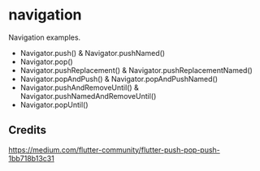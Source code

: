 # navigation

Navigation examples.

* Navigator.push() & Navigator.pushNamed()
* Navigator.pop()
* Navigator.pushReplacement() & Navigator.pushReplacementNamed()
* Navigator.popAndPush() & Navigator.popAndPushNamed()
* Navigator.pushAndRemoveUntil() & Navigator.pushNamedAndRemoveUntil()
* Navigator.popUntil()


## Credits

https://medium.com/flutter-community/flutter-push-pop-push-1bb718b13c31